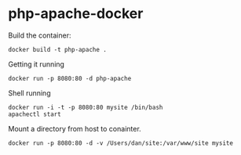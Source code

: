 # php-apache-docker

Build the container:

    docker build -t php-apache .

Getting it running

    docker run -p 8080:80 -d php-apache

Shell running

    docker run -i -t -p 8080:80 mysite /bin/bash
    apachectl start

Mount a directory from host to conainter.

    docker run -p 8080:80 -d -v /Users/dan/site:/var/www/site mysite


